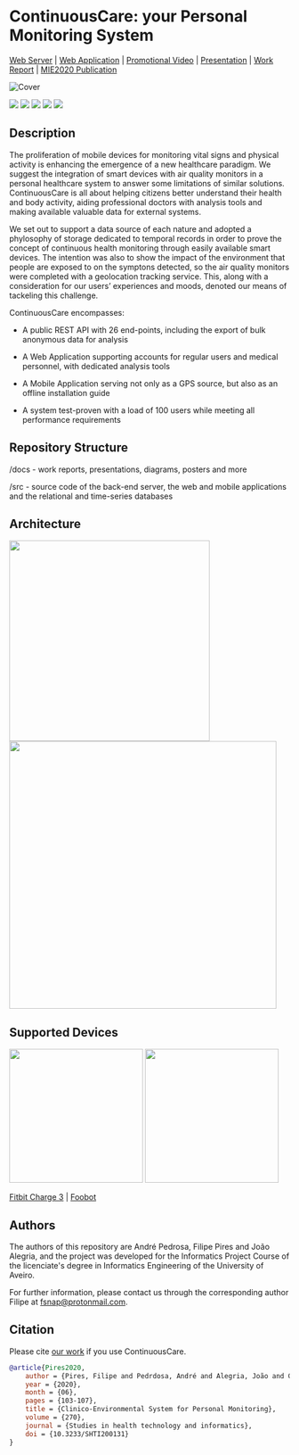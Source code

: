# ContinuousCare: your Personal Monitoring System

[Web Server](https://github.com/FilipePires98/ContinuousCare/tree/main/src/Server) | [Web Application](https://github.com/FilipePires98/ContinuousCare/tree/main/src/Client) | [Promotional Video](https://github.com/FilipePires98/ContinuousCare/blob/main/PromotionalVideo.mp4) | [Presentation](https://github.com/FilipePires98/ContinuousCare/blob/main/docs/presentations/Final_Presentation.pdf) | [Work Report](https://github.com/FilipePires98/ContinuousCare/blob/main/docs/reports/Final%20Report.pdf) | [MIE2020 Publication](https://ebooks.iospress.nl/publication/54133)

![Cover](https://github.com/FilipePires98/ContinuousCare/blob/main/docs/presentations/img/CoverSlide.png)

[![](https://img.shields.io/badge/PRs-Welcome-brightgreen.svg?style=flat)](http://makeapullrequest.com)
![](https://img.shields.io/badge/Deployment-Docker-blue)
![](https://img.shields.io/badge/Platform-Web-blue)
![](https://img.shields.io/badge/Platform-Mobile-blue)
![](https://img.shields.io/badge/License-MIT-lightgrey)

## Description 

The proliferation of mobile devices for monitoring vital signs and physical activity is enhancing the emergence of a new healthcare paradigm. 
We suggest the integration of smart devices with air quality monitors in a personal healthcare system to answer some limitations of similar solutions. 
ContinuousCare is all about helping citizens better understand their health and body activity, aiding professional doctors with analysis tools and making available valuable data for external systems. 

We set out to support a data source of each nature and adopted a phylosophy of storage dedicated to temporal records in order to prove the concept of continuous health monitoring through easily available smart devices.
The intention was also to show the impact of the environment that people are exposed to on the symptons detected, so the air quality monitors were completed with a geolocation tracking service. This, along with a consideration for our users’ experiences and moods, denoted our means of tackeling this challenge.

ContinuousCare encompasses:

- A public REST API with 26 end-points, including the export of bulk anonymous data for analysis

- A Web Application supporting accounts for regular users and medical personnel, with dedicated analysis tools

- A Mobile Application serving not only as a GPS source, but also as an offline installation guide

- A system test-proven with a load of 100 users  while meeting all performance requirements

##  Repository Structure

/docs - work reports, presentations, diagrams, posters and more

/src - source code of the back-end server, the web and mobile applications and the relational and time-series databases

## Architecture 

<img src="https://github.com/FilipePires98/ContinuousCare/blob/main/docs/diagrams/architecture/Architecture.png" width="360px">

<img src="https://github.com/FilipePires98/ContinuousCare/blob/main/docs/diagrams/implementation/Implementation.png" width="480px">

## Supported Devices 

<p float="left">
  <img src="https://github.com/FilipePires98/ContinuousCare/blob/main/docs/presentations/img/FitbitCharge3.jpg" width="240px">
  <img src="https://github.com/FilipePires98/ContinuousCare/blob/main/docs/presentations/img/Foobot.jpg" width="240px">
</p>

[Fitbit Charge 3](https://www.fitbit.com/global/eu/home) | [Foobot](https://foobot.io/)

## Authors

The authors of this repository are André Pedrosa, Filipe Pires and João Alegria, and the project was developed for the Informatics Project Course of the licenciate's degree in Informatics Engineering of the University of Aveiro.

For further information, please contact us through the corresponding author Filipe at fsnap@protonmail.com.

## Citation

Please cite [our work](https://ebooks.iospress.nl/publication/54133) if you use ContinuousCare.

```bib
@article{Pires2020,
    author = {Pires, Filipe and Pedrdosa, André and Alegria, João and Costa, Carlos},
    year = {2020},
    month = {06},
    pages = {103-107},
    title = {Clinico-Environmental System for Personal Monitoring},
    volume = {270},
    journal = {Studies in health technology and informatics},
    doi = {10.3233/SHTI200131}
}
```
